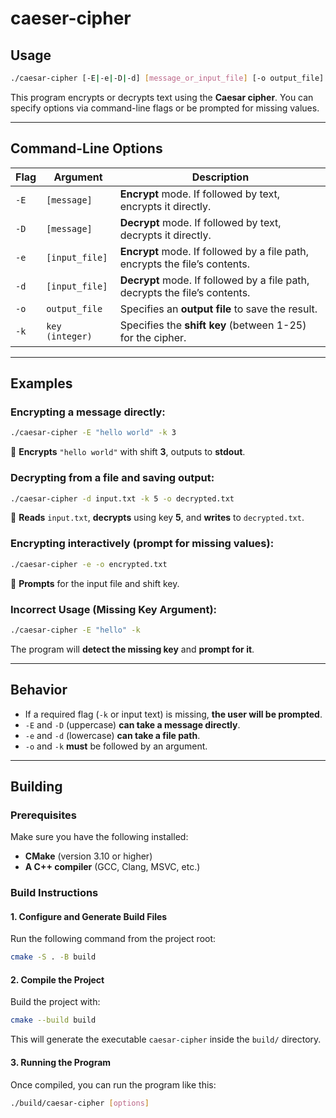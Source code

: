 # caeser-cipher

## Usage
```sh
./caesar-cipher [-E|-e|-D|-d] [message_or_input_file] [-o output_file] [-k key]
```
This program encrypts or decrypts text using the **Caesar cipher**. You can specify options via command-line flags or be prompted for missing values.

---

## Command-Line Options
| Flag       | Argument         | Description |
|------------|------------------|-------------|
| `-E`       | `[message]`      | **Encrypt** mode. If followed by text, encrypts it directly. |
| `-D`       | `[message]`      | **Decrypt** mode. If followed by text, decrypts it directly. |
| `-e`       | `[input_file]`   | **Encrypt** mode. If followed by a file path, encrypts the file’s contents. |
| `-d`       | `[input_file]`   | **Decrypt** mode. If followed by a file path, decrypts the file’s contents. |
| `-o`       | `output_file`    | Specifies an **output file** to save the result. |
| `-k`       | `key (integer)`  | Specifies the **shift key** (between 1-25) for the cipher. |

---

## Examples
### **Encrypting a message directly:**
```sh
./caesar-cipher -E "hello world" -k 3
```
🔹 **Encrypts** `"hello world"` with shift **3**, outputs to **stdout**.

### **Decrypting from a file and saving output:**
```sh
./caesar-cipher -d input.txt -k 5 -o decrypted.txt
```
🔹 **Reads** `input.txt`, **decrypts** using key **5**, and **writes** to `decrypted.txt`.

### **Encrypting interactively (prompt for missing values):**
```sh
./caesar-cipher -e -o encrypted.txt
```
🔹 **Prompts** for the input file and shift key.

### **Incorrect Usage (Missing Key Argument):**
```sh
./caesar-cipher -E "hello" -k
```
The program will **detect the missing key** and **prompt for it**.

---

## Behavior
- If a required flag (`-k` or input text) is missing, **the user will be prompted**.  
- `-E` and `-D` (uppercase) **can take a message directly**.  
- `-e` and `-d` (lowercase) **can take a file path**.  
- `-o` and `-k` **must** be followed by an argument.  

---

## Building

### Prerequisites
Make sure you have the following installed:
- **CMake** (version 3.10 or higher)
- **A C++ compiler** (GCC, Clang, MSVC, etc.)

### Build Instructions

#### 1. Configure and Generate Build Files
Run the following command from the project root:
```sh
cmake -S . -B build
```

#### 2. Compile the Project
Build the project with:
```sh
cmake --build build
```

This will generate the executable `caesar-cipher` inside the `build/` directory.

#### 3. Running the Program
Once compiled, you can run the program like this:
```sh
./build/caesar-cipher [options]
```



